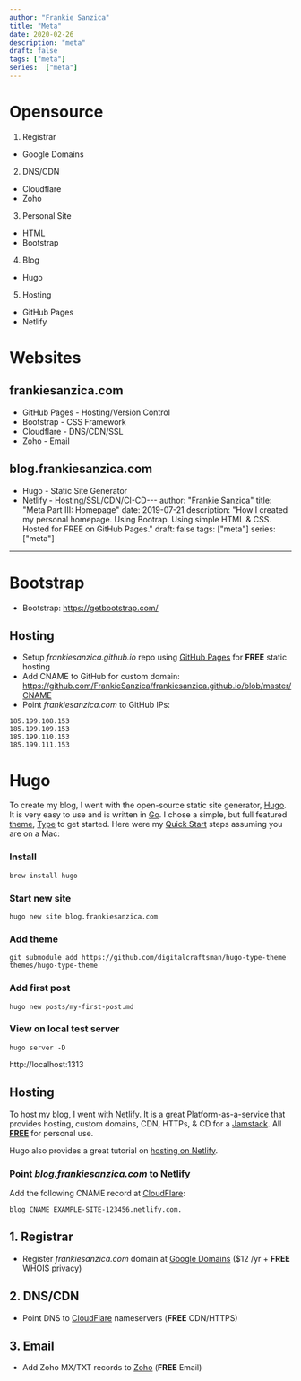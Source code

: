 ```yaml
---
author: "Frankie Sanzica"
title: "Meta"
date: 2020-02-26
description: "meta"
draft: false
tags: ["meta"]
series:  ["meta"]
---
```


# Opensource

1. Registrar
  * Google Domains
2. DNS/CDN
  * Cloudflare
  * Zoho
3. Personal Site
  * HTML
  * Bootstrap
4. Blog 
  * Hugo  
5. Hosting
  * GitHub Pages
  * Netlify

# Websites

## frankiesanzica.com

* GitHub Pages - Hosting/Version Control
* Bootstrap - CSS Framework
* Cloudflare - DNS/CDN/SSL
* Zoho - Email

## blog.frankiesanzica.com

* Hugo - Static Site Generator
* Netlify - Hosting/SSL/CDN/CI-CD---
author: "Frankie Sanzica"
title: "Meta Part III: Homepage"
date: 2019-07-21
description: "How I created my personal homepage.  Using Bootrap.  Using simple HTML & CSS.  Hosted for FREE on GitHub Pages."
draft: false
tags: ["meta"]
series:  ["meta"]
---

# Bootstrap

* Bootstrap: https://getbootstrap.com/

## Hosting

* Setup *frankiesanzica.github.io* repo using [GitHub Pages](https://pages.github.com/) for **FREE** static hosting
* Add CNAME to GitHub for custom domain: https://github.com/FrankieSanzica/frankiesanzica.github.io/blob/master/CNAME
* Point *frankiesanzica.com* to GitHub IPs:

```
185.199.108.153
185.199.109.153
185.199.110.153
185.199.111.153
```

# Hugo

To create my blog, I went with the open-source static site generator, [Hugo](https://gohugo.io/).  
It is very easy to use and is written in [Go](https://golang.org/).
I chose a simple, but full featured [theme](https://themes.gohugo.io/), [Type](https://themes.gohugo.io/type/) to get started.
Here were my [Quick Start](https://gohugo.io/getting-started/quick-start/) steps assuming you are on a Mac:

### Install

```
brew install hugo
```

### Start new site

```
hugo new site blog.frankiesanzica.com
```

### Add theme

```
git submodule add https://github.com/digitalcraftsman/hugo-type-theme themes/hugo-type-theme
```

### Add first post

```
hugo new posts/my-first-post.md
```

### View on local test server

```
hugo server -D
```

http://localhost:1313

## Hosting

To host my blog, I went with [Netlify](https://www.netlify.com/).  It is a great Platform-as-a-service that provides hosting, custom domains, CDN, HTTPs, & CD for a [Jamstack](https://jamstack.org).  All [**FREE**](https://www.netlify.com/pricing/) for personal use.

Hugo also provides a great tutorial on [hosting on Netlify](https://gohugo.io/hosting-and-deployment/hosting-on-netlify/).

### Point *blog.frankiesanzica.com* to Netlify

Add the following CNAME record at [CloudFlare](http://cloudflare.com/):

```
blog CNAME EXAMPLE-SITE-123456.netlify.com.
```

## 1. Registrar

*  Register *frankiesanzica.com* domain at [Google Domains](https://domains.google.com) ($12 /yr + **FREE** WHOIS privacy)

## 2. DNS/CDN

* Point DNS to [CloudFlare](https://cloudflare.com) nameservers (**FREE** CDN/HTTPS)

## 3. Email

* Add Zoho MX/TXT records to [Zoho](https://www.zoho.com/mail/) (**FREE** Email)
